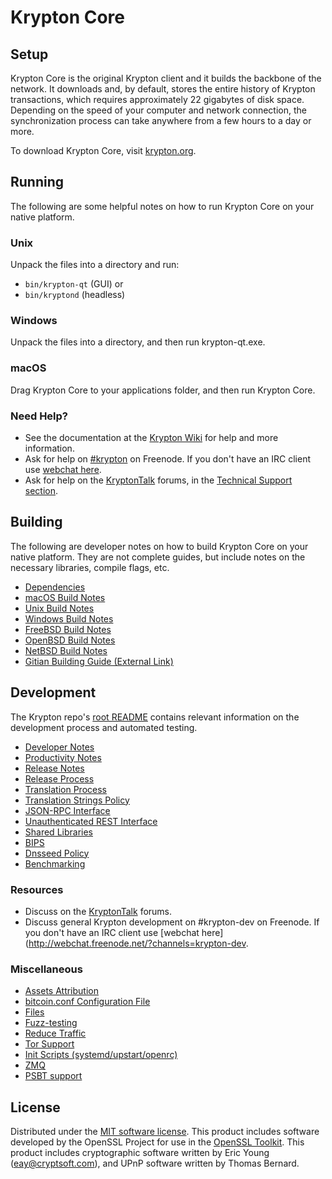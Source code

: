 Krypton Core
=============

Setup
---------------------
Krypton Core is the original Krypton client and it builds the backbone of the network. It downloads and, by default, stores the entire history of Krypton transactions, which requires approximately 22 gigabytes of disk space. Depending on the speed of your computer and network connection, the synchronization process can take anywhere from a few hours to a day or more.

To download Krypton Core, visit [krypton.org](https://krypton.org/).

Running
---------------------
The following are some helpful notes on how to run Krypton Core on your native platform.

### Unix

Unpack the files into a directory and run:

- `bin/krypton-qt` (GUI) or
- `bin/kryptond` (headless)

### Windows

Unpack the files into a directory, and then run krypton-qt.exe.

### macOS

Drag Krypton Core to your applications folder, and then run Krypton Core.

### Need Help?

* See the documentation at the [Krypton Wiki](https://krypton.info/)
for help and more information.
* Ask for help on [#krypton](http://webchat.freenode.net?channels=krypton) on Freenode. If you don't have an IRC client use [webchat here](http://webchat.freenode.net?channels=krypton).
* Ask for help on the [KryptonTalk](https://kryptontalk.io/) forums, in the [Technical Support section](https://kryptontalk.io/c/technical-support).

Building
---------------------
The following are developer notes on how to build Krypton Core on your native platform. They are not complete guides, but include notes on the necessary libraries, compile flags, etc.

- [Dependencies](dependencies.md)
- [macOS Build Notes](build-osx.md)
- [Unix Build Notes](build-unix.md)
- [Windows Build Notes](build-windows.md)
- [FreeBSD Build Notes](build-freebsd.md)
- [OpenBSD Build Notes](build-openbsd.md)
- [NetBSD Build Notes](build-netbsd.md)
- [Gitian Building Guide (External Link)](https://github.com/bitcoin-core/docs/blob/master/gitian-building.md)

Development
---------------------
The Krypton repo's [root README](/README.md) contains relevant information on the development process and automated testing.

- [Developer Notes](developer-notes.md)
- [Productivity Notes](productivity.md)
- [Release Notes](release-notes.md)
- [Release Process](release-process.md)
- [Translation Process](translation_process.md)
- [Translation Strings Policy](translation_strings_policy.md)
- [JSON-RPC Interface](JSON-RPC-interface.md)
- [Unauthenticated REST Interface](REST-interface.md)
- [Shared Libraries](shared-libraries.md)
- [BIPS](bips.md)
- [Dnsseed Policy](dnsseed-policy.md)
- [Benchmarking](benchmarking.md)

### Resources
* Discuss on the [KryptonTalk](https://kryptontalk.io/) forums.
* Discuss general Krypton development on #krypton-dev on Freenode. If you don't have an IRC client use [webchat here](http://webchat.freenode.net/?channels=krypton-dev.

### Miscellaneous
- [Assets Attribution](assets-attribution.md)
- [bitcoin.conf Configuration File](bitcoin-conf.md)
- [Files](files.md)
- [Fuzz-testing](fuzzing.md)
- [Reduce Traffic](reduce-traffic.md)
- [Tor Support](tor.md)
- [Init Scripts (systemd/upstart/openrc)](init.md)
- [ZMQ](zmq.md)
- [PSBT support](psbt.md)

License
---------------------
Distributed under the [MIT software license](/COPYING).
This product includes software developed by the OpenSSL Project for use in the [OpenSSL Toolkit](https://www.openssl.org/). This product includes
cryptographic software written by Eric Young ([eay@cryptsoft.com](mailto:eay@cryptsoft.com)), and UPnP software written by Thomas Bernard.
